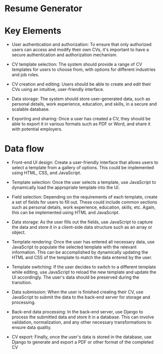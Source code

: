 # Resume Generator

# Key Elements

  * User authentication and authorization: To ensure that only authorized users can access and modify their own CVs, it's important to have a secure authentication and authorization mechanism.

  * CV template selection: The system should provide a range of CV templates for users to choose from, with options for different industries and job roles.

  * CV creation and editing: Users should be able to create and edit their CVs using an intuitive, user-friendly interface.
  * Data storage: The system should store user-generated data, such as personal details, work experience, education, and skills, in a secure and scalable database.
  * Exporting and sharing: Once a user has created a CV, they should be able to export it in various formats such as PDF or Word, and share it with potential employers.
  

# Data flow 
  * Front-end UI design: Create a user-friendly interface that allows users to select a template from a gallery of options. This could be implemented using HTML, CSS, and JavaScript.

  * Template selection: Once the user selects a template, use JavaScript to dynamically load the appropriate template into the UI.

  * Field selection: Depending on the requirements of each template, create a set of fields for users to fill out. These could include common sections such as personal details, work experience, education, skills, etc. Again, this can be implemented using HTML and JavaScript.

  * Data storage: As the user fills out the fields, use JavaScript to capture the data and store it in a client-side data structure such as an array or object.

  * Template rendering: Once the user has entered all necessary data, use JavaScript to populate the selected template with the relevant information. This can be accomplished by dynamically updating the HTML and CSS of the template to match the data entered by the user.

  * Template switching: If the user decides to switch to a different template while editing, use JavaScript to reload the new template and update the UI accordingly. The user's data should be preserved during the transition.

  * Data submission: When the user is finished creating their CV, use JavaScript to submit the data to the back-end server for storage and processing.

  * Back-end data processing: In the back-end server, use Django to process the submitted data and store it in a database. This can involve validation, normalization, and any other necessary transformations to ensure data quality.

  * CV export: Finally, once the user's data is stored in the database, use Django to generate and export a PDF or other format of the completed CV

